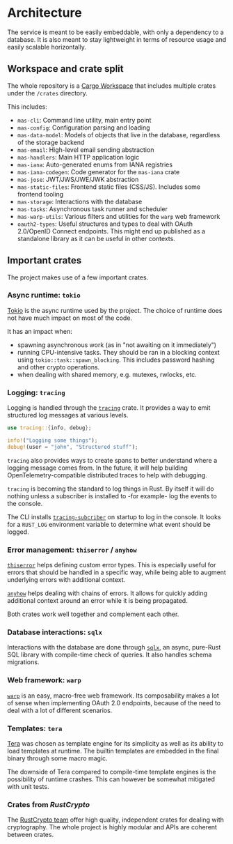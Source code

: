 # Architecture

The service is meant to be easily embeddable, with only a dependency to a database.
It is also meant to stay lightweight in terms of resource usage and easily scalable horizontally.

## Workspace and crate split

The whole repository is a [Cargo Workspace](https://doc.rust-lang.org/book/ch14-03-cargo-workspaces.html) that includes multiple crates under the `/crates` directory.

This includes:

 - `mas-cli`: Command line utility, main entry point
 - `mas-config`: Configuration parsing and loading
 - `mas-data-model`: Models of objects that live in the database, regardless of the storage backend
 - `mas-email`: High-level email sending abstraction
 - `mas-handlers`: Main HTTP application logic
 - `mas-iana`: Auto-generated enums from IANA registries
 - `mas-iana-codegen`: Code generator for the `mas-iana` crate
 - `mas-jose`: JWT/JWS/JWE/JWK abstraction
 - `mas-static-files`: Frontend static files (CSS/JS). Includes some frontend tooling
 - `mas-storage`: Interactions with the database
 - `mas-tasks`: Asynchronous task runner and scheduler
 - `mas-warp-utils`: Various filters and utilities for the `warp` web framework
 - `oauth2-types`: Useful structures and types to deal with OAuth 2.0/OpenID Connect endpoints. This might end up published as a standalone library as it can be useful in other contexts.

## Important crates

The project makes use of a few important crates.

### Async runtime: `tokio`

[Tokio](https://tokio.rs/) is the async runtime used by the project.
The choice of runtime does not have much impact on most of the code.

It has an impact when:

 - spawning asynchronous work (as in "not awaiting on it immediately")
 - running CPU-intensive tasks. They should be ran in a blocking context using `tokio::task::spawn_blocking`. This includes password hashing and other crypto operations.
 - when dealing with shared memory, e.g. mutexes, rwlocks, etc.

### Logging: `tracing`

Logging is handled through the [`tracing`](https://docs.rs/tracing/*/tracing/) crate.
It provides a way to emit structured log messages at various levels.

```rust
use tracing::{info, debug};

info!("Logging some things");
debug!(user = "john", "Structured stuff");
```

`tracing` also provides ways to create spans to better understand where a logging message comes from.
In the future, it will help building OpenTelemetry-compatible distributed traces to help with debugging.

`tracing` is becoming the standard to log things in Rust.
By itself it will do nothing unless a subscriber is installed to -for example- log the events to the console.

The CLI installs [`tracing-subcriber`](https://docs.rs/tracing-subscriber/*/tracing_subscriber/) on startup to log in the console.
It looks for a `RUST_LOG` environment variable to determine what event should be logged.

### Error management: `thiserror` / `anyhow`

[`thiserror`](https://docs.rs/thiserror/*/thiserror/) helps defining custom error types.
This is especially useful for errors that should be handled in a specific way, while being able to augment underlying errors with additional context.

[`anyhow`](https://docs.rs/anyhow/*/anyhow/) helps dealing with chains of errors.
It allows for quickly adding additional context around an error while it is being propagated.

Both crates work well together and complement each other.

### Database interactions: `sqlx`

Interactions with the database are done through [`sqlx`](https://github.com/launchbadge/sqlx), an async, pure-Rust SQL library with compile-time check of queries.
It also handles schema migrations.

### Web framework: `warp`

[`warp`](https://docs.rs/warp/*/warp/) is an easy, macro-free web framework.
Its composability makes a lot of sense when implementing OAuth 2.0 endpoints, because of the need to deal with a lot of different scenarios.

### Templates: `tera`

[Tera](https://tera.netlify.app/) was chosen as template engine for its simplicity as well as its ability to load templates at runtime.
The builtin templates are embedded in the final binary through some macro magic.

The downside of Tera compared to compile-time template engines is the possibility of runtime crashes.
This can however be somewhat mitigated with unit tests.

### Crates from *RustCrypto*

The [RustCrypto team](https://github.com/RustCrypto) offer high quality, independent crates for dealing with cryptography.
The whole project is highly modular and APIs are coherent between crates.
